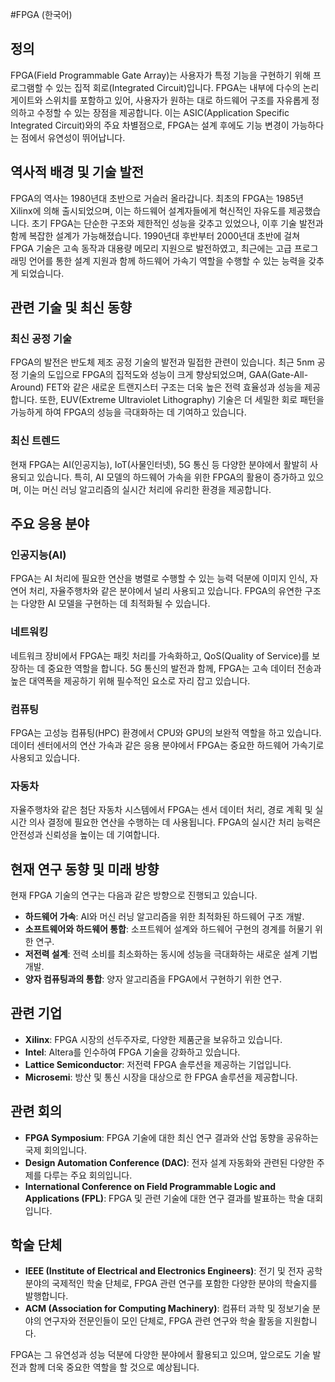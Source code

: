#FPGA (한국어)

## 정의
FPGA(Field Programmable Gate Array)는 사용자가 특정 기능을 구현하기 위해 프로그램할 수 있는 집적 회로(Integrated Circuit)입니다. FPGA는 내부에 다수의 논리 게이트와 스위치를 포함하고 있어, 사용자가 원하는 대로 하드웨어 구조를 자유롭게 정의하고 수정할 수 있는 장점을 제공합니다. 이는 ASIC(Application Specific Integrated Circuit)와의 주요 차별점으로, FPGA는 설계 후에도 기능 변경이 가능하다는 점에서 유연성이 뛰어납니다.

## 역사적 배경 및 기술 발전
FPGA의 역사는 1980년대 초반으로 거슬러 올라갑니다. 최초의 FPGA는 1985년 Xilinx에 의해 출시되었으며, 이는 하드웨어 설계자들에게 혁신적인 자유도를 제공했습니다. 초기 FPGA는 단순한 구조와 제한적인 성능을 갖추고 있었으나, 이후 기술 발전과 함께 복잡한 설계가 가능해졌습니다. 1990년대 후반부터 2000년대 초반에 걸쳐 FPGA 기술은 고속 동작과 대용량 메모리 지원으로 발전하였고, 최근에는 고급 프로그래밍 언어를 통한 설계 지원과 함께 하드웨어 가속기 역할을 수행할 수 있는 능력을 갖추게 되었습니다.

## 관련 기술 및 최신 동향
### 최신 공정 기술
FPGA의 발전은 반도체 제조 공정 기술의 발전과 밀접한 관련이 있습니다. 최근 5nm 공정 기술의 도입으로 FPGA의 집적도와 성능이 크게 향상되었으며, GAA(Gate-All-Around) FET와 같은 새로운 트랜지스터 구조는 더욱 높은 전력 효율성과 성능을 제공합니다. 또한, EUV(Extreme Ultraviolet Lithography) 기술은 더 세밀한 회로 패턴을 가능하게 하여 FPGA의 성능을 극대화하는 데 기여하고 있습니다.

### 최신 트렌드
현재 FPGA는 AI(인공지능), IoT(사물인터넷), 5G 통신 등 다양한 분야에서 활발히 사용되고 있습니다. 특히, AI 모델의 하드웨어 가속을 위한 FPGA의 활용이 증가하고 있으며, 이는 머신 러닝 알고리즘의 실시간 처리에 유리한 환경을 제공합니다.

## 주요 응용 분야
### 인공지능(AI)
FPGA는 AI 처리에 필요한 연산을 병렬로 수행할 수 있는 능력 덕분에 이미지 인식, 자연어 처리, 자율주행차와 같은 분야에서 널리 사용되고 있습니다. FPGA의 유연한 구조는 다양한 AI 모델을 구현하는 데 최적화될 수 있습니다.

### 네트워킹
네트워크 장비에서 FPGA는 패킷 처리를 가속화하고, QoS(Quality of Service)를 보장하는 데 중요한 역할을 합니다. 5G 통신의 발전과 함께, FPGA는 고속 데이터 전송과 높은 대역폭을 제공하기 위해 필수적인 요소로 자리 잡고 있습니다.

### 컴퓨팅
FPGA는 고성능 컴퓨팅(HPC) 환경에서 CPU와 GPU의 보완적 역할을 하고 있습니다. 데이터 센터에서의 연산 가속과 같은 응용 분야에서 FPGA는 중요한 하드웨어 가속기로 사용되고 있습니다.

### 자동차
자율주행차와 같은 첨단 자동차 시스템에서 FPGA는 센서 데이터 처리, 경로 계획 및 실시간 의사 결정에 필요한 연산을 수행하는 데 사용됩니다. FPGA의 실시간 처리 능력은 안전성과 신뢰성을 높이는 데 기여합니다.

## 현재 연구 동향 및 미래 방향
현재 FPGA 기술의 연구는 다음과 같은 방향으로 진행되고 있습니다.
- **하드웨어 가속**: AI와 머신 러닝 알고리즘을 위한 최적화된 하드웨어 구조 개발.
- **소프트웨어와 하드웨어 통합**: 소프트웨어 설계와 하드웨어 구현의 경계를 허물기 위한 연구.
- **저전력 설계**: 전력 소비를 최소화하는 동시에 성능을 극대화하는 새로운 설계 기법 개발.
- **양자 컴퓨팅과의 통합**: 양자 알고리즘을 FPGA에서 구현하기 위한 연구.

## 관련 기업
- **Xilinx**: FPGA 시장의 선두주자로, 다양한 제품군을 보유하고 있습니다.
- **Intel**: Altera를 인수하여 FPGA 기술을 강화하고 있습니다.
- **Lattice Semiconductor**: 저전력 FPGA 솔루션을 제공하는 기업입니다.
- **Microsemi**: 방산 및 통신 시장을 대상으로 한 FPGA 솔루션을 제공합니다.

## 관련 회의
- **FPGA Symposium**: FPGA 기술에 대한 최신 연구 결과와 산업 동향을 공유하는 국제 회의입니다.
- **Design Automation Conference (DAC)**: 전자 설계 자동화와 관련된 다양한 주제를 다루는 주요 회의입니다.
- **International Conference on Field Programmable Logic and Applications (FPL)**: FPGA 및 관련 기술에 대한 연구 결과를 발표하는 학술 대회입니다.

## 학술 단체
- **IEEE (Institute of Electrical and Electronics Engineers)**: 전기 및 전자 공학 분야의 국제적인 학술 단체로, FPGA 관련 연구를 포함한 다양한 분야의 학술지를 발행합니다.
- **ACM (Association for Computing Machinery)**: 컴퓨터 과학 및 정보기술 분야의 연구자와 전문인들이 모인 단체로, FPGA 관련 연구와 학술 활동을 지원합니다.

FPGA는 그 유연성과 성능 덕분에 다양한 분야에서 활용되고 있으며, 앞으로도 기술 발전과 함께 더욱 중요한 역할을 할 것으로 예상됩니다.